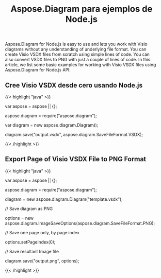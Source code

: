 ﻿---
title: Aspose.Diagram para ejemplos de Node.js
type: docs
weight: 10
url: /es/java/aspose-diagram-for-node-js-examples/
description: Viso Diagram Node.js API lets you work with Visio diagrams without any understanding of underlying file format. You can create Visio VSDX files from scratch and convert VSDX files to PNG with just a couple of lines of code.
---
Aspose.Diagram for Node.js is easy to use and lets you work with Visio diagrams without any understanding of underlying file format. You can create Visio VSDX files from scratch using simple lines of code. You can also convert VSDX files to PNG with just a couple of lines of code. In this article, we list some basic examples for working with Visio VSDX files using Aspose.Diagram for Node.js API.
## **Cree Visio VSDX desde cero usando Node.js**
{{< highlight "java" >}}

 var aspose = aspose || {};

aspose.diagram = require("aspose.diagram");

var diagram = new aspose.diagram.Diagram();

diagram.save("output.vsdx", aspose.diagram.SaveFileFormat.VSDX);

{{< /highlight >}}
## **Export Page of Visio VSDX File to PNG Format**
{{< highlight "java" >}}

 var aspose = aspose || {};

aspose.diagram = require("aspose.diagram");

diagram = new aspose.diagram.Diagram("template.vsdx");

// Save diagram as PNG

options = new aspose.diagram.ImageSaveOptions(aspose.diagram.SaveFileFormat.PNG);

// Save one page only, by page index

options.setPageIndex(0);

// Save resultant Image file

diagram.save("output.png", options);

{{< /highlight >}}
